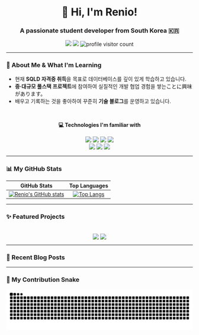 <div align="center">
  
# 👋 Hi, I'm Renio! 
### A passionate student developer from South Korea 🇰🇷

<p>
  <a href="https://devrenio.github.io/blog" target="_blank"><img src="https://img.shields.io/badge/Blog-434343?style=for-the-badge&logo=velog&logoColor=white"></a>
  <a href="mailto:eunho9684@gmail.com"><img src="https://img.shields.io/badge/Email-D14836?style=for-the-badge&logo=gmail&logoColor=white"></a>
  <img src="https://komarev.com/ghpvc/?username=devRenio&style=for-the-badge&color=brightgreen" alt="profile visitor count">
</p>

</div>

---

### 🌱 About Me & What I'm Learning

-   현재 **SQLD 자격증 취득**을 목표로 데이터베이스를 깊이 있게 학습하고 있습니다.
-   **중·대규모 풀스택 프로젝트**에 참여하여 실질적인 개발 협업 경험을 쌓는ことに興味があります。
-   배우고 기록하는 것을 좋아하여 꾸준히 **기술 블로그**를 운영하고 있습니다.

<br>

<div align="center">
  
**💻 Technologies I'm familiar with** <br><br>
<img src="https://img.shields.io/badge/Python-3776AB?style=for-the-badge&logo=Python&logoColor=white">
<img src="https://img.shields.io/badge/C-A8B9CC?style=for-the-badge&logo=C&logoColor=white">
<img src="https://img.shields.io/badge/Flutter-02569B?style=for-the-badge&logo=Flutter&logoColor=white">
<img src="https://img.shields.io/badge/SQLite-003B57?style=for-the-badge&logo=SQLite&logoColor=white">
<br>
<img src="https://img.shields.io/badge/HTML5-E34F26?style=for-the-badge&logo=HTML5&logoColor=white">
<img src="https://img.shields.io/badge/CSS3-1572B6?style=for-the-badge&logo=CSS3&logoColor=white">
<img src="https://img.shields.io/badge/JavaScript-F7DF1E?style=for-the-badge&logo=JavaScript&logoColor=black">
</div>

---

### 📊 My GitHub Stats

<div align="center">

| GitHub Stats | Top Languages |
| :---: | :---: |
| [![Renio's GitHub stats](https://github-readme-stats.vercel.app/api?username=devRenio&show_icons=true&theme=radical)](https://github.com/anuraghazra/github-readme-stats) | [![Top Langs](https://github-readme-stats.vercel.app/api/top-langs/?username=devRenio&layout=compact&theme=radical)](https://github.com/anuraghazra/github-readme-stats) |

</div>

---

### ✨ Featured Projects

<div align="center">
<br>

<a href="https://github.com/devRenio/devRenio.github.io" style="text-decoration:none;">
  <img align="center" src="https://github-readme-stats.vercel.app/api/pin/?username=devRenio&repo=devRenio.github.io&theme=radical" />
</a>
<a href="https://github.com/devRenio/Bible-verse-memorization" style="text-decoration:none;">
  <img align="center" src="https://github-readme-stats.vercel.app/api/pin/?username=devRenio&repo=Bible-verse-memorization&theme=radical" />
</a>

</div>

---

### 📝 Recent Blog Posts

---

### 🐍 My Contribution Snake

<div align="center">
  <img src="https://github.com/devRenio/devRenio/blob/output/github-contribution-grid-snake.svg" alt="contribution snake">
</div>
